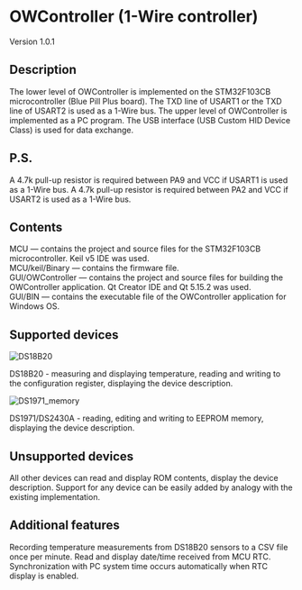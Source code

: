 # OWController (1-Wire controller)
Version 1.0.1
## Description
The lower level of OWController is implemented on the STM32F103CB microcontroller (Blue Pill Plus board).
The TXD line of USART1 or the TXD line of USART2 is used as a 1-Wire bus.
The upper level of OWController is implemented as a PC program.
The USB interface (USB Custom HID Device Class) is used for data exchange.
## P.S.
A 4.7k pull-up resistor is required between PA9 and VCC if USART1 is used as a 1-Wire bus.
A 4.7k pull-up resistor is required between PA2 and VCC if USART2 is used as a 1-Wire bus.
## Contents
MCU — contains the project and source files for the STM32F103CB microcontroller. Keil v5 IDE was used.\
MCU/keil/Binary — contains the firmware file.\
GUI/OWController — contains the project and source files for building the OWController application. Qt Creator IDE and Qt 5.15.2 was used.\
GUI/BIN — contains the executable file of the OWController application for Windows OS.
## Supported devices
![DS18B20](https://github.com/user-attachments/assets/ed8bc947-ffed-4f19-a865-b1b02e74d2a5)

DS18B20 - measuring and displaying temperature, reading and writing to the configuration register, displaying the device description.

![DS1971_memory](https://github.com/user-attachments/assets/cc3b78bf-cfa1-436e-89a5-44c903f55090)

DS1971/DS2430A - reading, editing and writing to EEPROM memory, displaying the device description.
## Unsupported devices
All other devices can read and display ROM contents, display the device description.
Support for any device can be easily added by analogy with the existing implementation.
## Additional features
Recording temperature measurements from DS18B20 sensors to a CSV file once per minute.
Read and display date/time received from MCU RTC. Synchronization with PC system time occurs automatically when RTC display is enabled.

